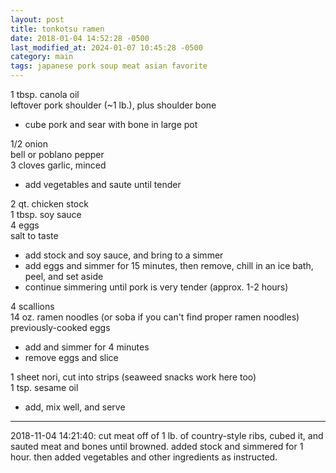 ```yaml
---
layout: post
title: tonkotsu ramen
date: 2018-01-04 14:52:28 -0500
last_modified_at: 2024-01-07 10:45:28 -0500
category: main
tags: japanese pork soup meat asian favorite
---
```

1 tbsp. canola oil  
leftover pork shoulder (~1 lb.), plus shoulder bone  

  * cube pork and sear with bone in large pot

1/2 onion  
bell or poblano pepper  
3 cloves garlic, minced  

  * add vegetables and saute until tender

2 qt. chicken stock  
1 tbsp. soy sauce  
4 eggs  
salt to taste  

  * add stock and soy sauce, and bring to a simmer
  * add eggs and simmer for 15 minutes, then remove, chill in an ice bath, peel, and set aside
  * continue simmering until pork is very tender (approx. 1-2 hours)

4 scallions  
14 oz. ramen noodles (or soba if you can't find proper ramen noodles)  
previously-cooked eggs  

  * add and simmer for 4 minutes
  * remove eggs and slice

1 sheet nori, cut into strips (seaweed snacks work here too)  
1 tsp. sesame oil  

  * add, mix well, and serve

---

2018-11-04 14:21:40: cut meat off of 1 lb. of country-style ribs, cubed it, and
sauted meat and bones until browned.  added stock and simmered for 1 hour. then
added vegetables and other ingredients as instructed.
